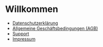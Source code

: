 # Willkommen

- [Datenschutzerklärung](PRIVACY_POLICY.md)
- [Allgemeine Geschäftsbedingungen (AGB)](TERMS_OF_USE.md)
- [Support](SUPPORT.md)
- [Impressum](IMPRESSUM.md)